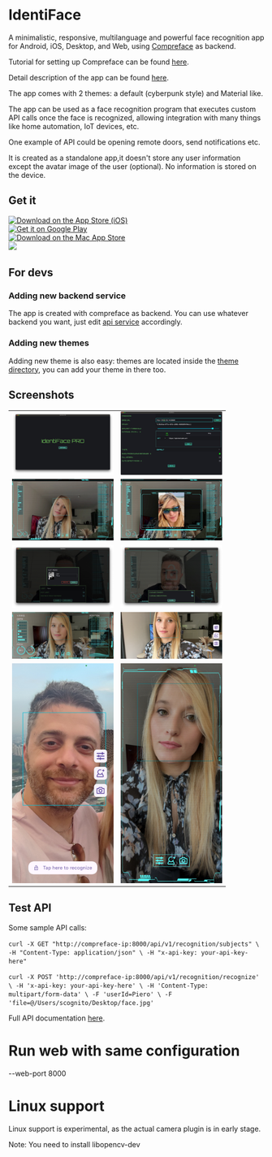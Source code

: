 # IdentiFace

A minimalistic, responsive, multilanguage and powerful face recognition app for Android, iOS,
Desktop,
and Web, using [Compreface](https://github.com/exadel-inc/CompreFace) as backend.

Tutorial for setting up Compreface can be
found [here](https://scognito.wordpress.com/2024/09/02/how-to-configure-an-easy-free-and-open-source-face-recognition-service/).

Detail description of the app can be
found [here](https://scognito.wordpress.com/2024/09/02/how-to-configure-an-easy-free-and-open-source-face-recognition-service/).

The app comes with 2 themes: a default (cyberpunk style) and Material like.

The app can be used as a face recognition program that executes custom API calls once the face is
recognized, allowing integration with many things like home automation, IoT devices, etc.

One example of API could be opening remote doors, send notifications etc.

It is created as a standalone app,it doesn't store any user information except the avatar image
of the user (optional). No information is stored on the device.

## Get it

<a href="https://itunes.apple.com/WebObjects/MZStore.woa/wa/viewSoftware?id=6736407084" target="_blank">
    <img src="https://developer.apple.com/assets/elements/badges/download-on-the-app-store.svg" alt="Download on the App Store (iOS)" height="50">
</a>
<br>
<a href="https://play.google.com/store/apps/details?id=it.scognito.face_detector" target="_blank">
    <img src="https://upload.wikimedia.org/wikipedia/commons/7/78/Google_Play_Store_badge_EN.svg" alt="Get it on Google Play" height="50">
</a>
<br>
<a href="https://apps.apple.com/nl/app/identiface-pro/id6736407084?l=en-GB" target="_blank">
    <img src="https://tools.applemediaservices.com/api/badges/download-on-the-mac-app-store/black/en-us" alt="Download on the Mac App Store" height="50">
</a>
<br>
<!-- https://apps.microsoft.com/badge?hl=en-US&gl=US -->
<a href="https://apps.microsoft.com/detail/9MZ7HH1NJBGM?mode=direct">
    <img src="https://get.microsoft.com/images/it%20dark.svg" width="200"/>
</a>


## For devs

### Adding new backend service

The app is created with compreface as backend. You can use whatever backend you want, just edit
[api service](./lib/services/api_service.dart) accordingly.

### Adding new themes

Adding new theme is also easy: themes are located inside
the [theme directory](./lib/screens/recognize/theme/), you can add your theme in there too.

## Screenshots

<table>
    <tr>
        <td><a href="screenshots/desktop-material-title.jpeg" target="_blank"><img alt="Title Screen" src="screenshots/desktop-material-title.jpeg" width="200"/></a></td>
        <td><a href="screenshots/desktop-default-settings.jpeg" target="_blank"><img alt="Settings on Desktop" src="screenshots/desktop-default-settings.jpeg" width="200"/></a></td>
    </tr>
    <tr>
        <td><a href="screenshots/ipad Large.jpeg" target="_blank"><img alt="Recognize screen on Desktop" src="screenshots/ipad Large.jpeg" width="200"/></a></td>
        <td><a href="screenshots/desktop-default-recognize-match-01.jpeg" target="_blank"><img alt="Face recognized on Desktop" src="screenshots/desktop-default-recognize-match-01.jpeg" width="200"/></a></td>
    </tr>
    <tr>
        <td><a href="screenshots/desktop-default-add-user-03.jpeg" target="_blank"><img alt="Edit user on Desktop" src="screenshots/desktop-default-add-user-03.jpeg" width="200"/></a></td>
        <td><a href="screenshots/desktop-default-change-camera.jpeg" target="_blank"><img alt="Camera settings on Desktop" src="screenshots/desktop-default-change-camera.jpeg" width="200"/></a></td>
    </tr>
    <tr>
        <td><a href="screenshots/mobile-default-landscape-recognize.jpeg" target="_blank"><img alt="Recognize screen on Mobile, landscape" src="screenshots/mobile-default-landscape-recognize.jpeg" width="200"/></a></td>
        <td><a href="screenshots/mobile-material-landscape-recognize.jpeg" target="_blank"><img alt="Recognize screen on Mobile, landscape, Material theme" src="screenshots/mobile-material-landscape-recognize.jpeg" width="200"/></a></td>
    </tr>
    <tr>
        <td><a href="screenshots/piero2.jpg" target="_blank"><img alt="Recognize screen on Mobile, portrait, Material theme" src="screenshots/piero2.jpg" width="200" height="auto"/></a></td>
        <td><a href="screenshots/mobile-default-portrait-recognize-02.jpeg" target="_blank"><img alt="Recognize screen on Mobile, portrait" src="screenshots/mobile-default-portrait-recognize-02.jpeg" width="200" height="auto" /></a></td> 
    </tr>
</table>

## Test API

Some sample API calls:

`curl -X GET "http://compreface-ip:8000/api/v1/recognition/subjects" \
-H "Content-Type: application/json" \
-H "x-api-key: your-api-key-here"`

`curl -X POST 'http://compreface-ip:8000/api/v1/recognition/recognize' \
-H 'x-api-key: your-api-key-here' \
-H 'Content-Type: multipart/form-data' \
-F 'userId=Piero' \
-F 'file=@/Users/scognito/Desktop/face.jpg'`

Full API
documentation [here]( https://github.com/exadel-inc/CompreFace/blob/master/docs/Rest-API-description.md).

# Run web with same configuration

--web-port 8000

# Linux support

Linux support is experimental, as the actual camera plugin is in early stage.

Note: You need to install libopencv-dev
